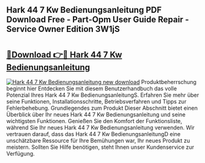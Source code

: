 ## Hark 44 7 Kw Bedienungsanleitung PDF Download Free - Part-Opm User Guide Repair - Service Owner Edition 3W1jS

# <h2><a href="http://df3hts4.blite.top/?on=Hark+44+7+Kw+Bedienungsanleitung">🔗Download 👉🔴 Hark 44 7 Kw Bedienungsanleitung</a></h2>

[![Hark 44 7 Kw Bedienungsanleitung new download](https://i.imgur.com/lujVjoI.png)](http://df3hts4.blite.top/?on=Hark+44+7+Kw+Bedienungsanleitung)
Produktbeherrschung beginnt hier Entdecken Sie mit diesem Benutzerhandbuch das volle Potenzial Ihres Hark 44 7 Kw BedienungsanleitungS. Erfahren Sie mehr über seine Funktionen, Installationsschritte, Betriebsverfahren und Tipps zur Fehlerbehebung. Grundlegendes zum Produkt Dieser Abschnitt bietet einen Überblick über Ihr neues Hark 44 7 Kw Bedienungsanleitung und seine wichtigsten Funktionen. Genießen Sie den Komfort der Funktionsliste, während Sie Ihr neues Hark 44 7 Kw Bedienungsanleitung verwenden. Wir vertrauen darauf, dass das Hark 44 7 Kw BedienungsanleitungD eine unschätzbare Ressource für Ihre Bemühungen war, Ihr neues Produkt zu meistern. Sollten Sie Hilfe benötigen, steht Ihnen unser Kundenservice zur Verfügung.
